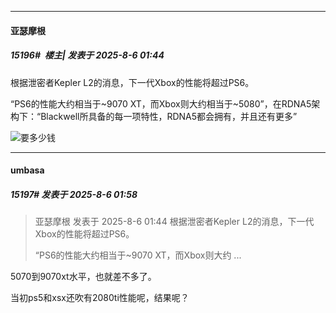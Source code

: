 ﻿
*****

####  亚瑟摩根  
##### 15196#         楼主| 发表于 2025-8-6 01:44

根据泄密者Kepler L2的消息，下一代Xbox的性能将超过PS6。

“PS6的性能大约相当于~9070 XT，而Xbox则大约相当于~5080”，在RDNA5架构下：“Blackwell所具备的每一项特性，RDNA5都会拥有，并且还有更多”

<img src="https://static.stage1st.com/image/smiley/face2017/029.png" referrerpolicy="no-referrer">要多少钱


*****

####  umbasa  
##### 15197#       发表于 2025-8-6 01:58

<blockquote>亚瑟摩根 发表于 2025-8-6 01:44
根据泄密者Kepler L2的消息，下一代Xbox的性能将超过PS6。

“PS6的性能大约相当于~9070 XT，而Xbox则大约 ...</blockquote>
5070到9070xt水平，也就差不多了。

当初ps5和xsx还吹有2080ti性能呢，结果呢？

